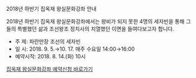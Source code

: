 2018년 하반기 집옥재 왕실문화강좌 안내

2018년 하반기 집옥재 왕실문화강좌에서는 왕비가 되지 못한 4명의 세자빈을 통해 그들의 특별했던 삶과 조선왕조 정치사의 치열했던 이면을 들여다보고자 합니다.

- 주 제: 파란만장 조선의 세자빈
- 일 시: 2018. 9. 5.→10. 17. 매주 수요일 14:00→16:00
- 예약시작: 2018. 8. 14.(화) 10시

[집옥재 왕실문화강좌 예약신청 바로가기](http://www.royalpalace.go.kr/content/guide/guide11.asp)
